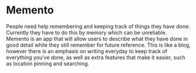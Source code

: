 # Memento
People need help remembering and keeping track of things they have done. Currently they have to do this by memory which can be unreliable. Memento is an app that will allow users to describe what they have done in good detail while they still remember for future reference. This is like a blog, however there is an emphasis on writing everyday to keep track of everything you’ve done, as well as extra features that make it easier, such as location pinning and searching.
